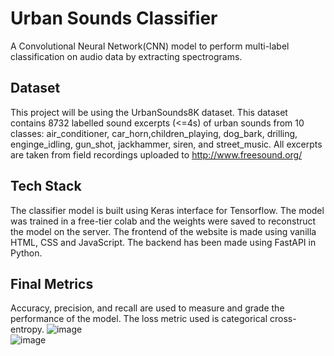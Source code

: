 # Urban Sounds Classifier
A Convolutional Neural Network(CNN) model to perform multi-label classification on audio data by extracting spectrograms. 
## Dataset
This project will be using the UrbanSounds8K dataset. This dataset contains 8732 labelled sound excerpts (<=4s) of urban sounds from 10 classes: air_conditioner, car_horn,children_playing, dog_bark, drilling, enginge_idling, gun_shot, jackhammer, siren, and street_music. All excerpts are taken from field recordings uploaded to http://www.freesound.org/  
## Tech Stack
The classifier model is built using Keras interface for Tensorflow. The model was trained in a free-tier colab and the weights were saved to reconstruct the model on the server. The frontend of the website is made using vanilla HTML, CSS and JavaScript. The backend has been made using FastAPI in Python.  
## Final Metrics
Accuracy, precision, and recall are used to measure and grade the performance of the model. The loss metric used is categorical cross-entropy.
![image](https://user-images.githubusercontent.com/25721272/208441317-830f7ad3-a545-4a9e-9b7a-a344d947f652.png)  
![image](https://user-images.githubusercontent.com/25721272/208441745-58d3c99b-0475-48c0-af77-af826bc4d8a7.png)


